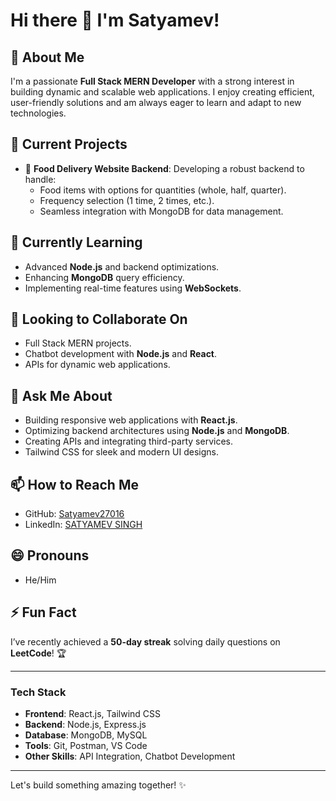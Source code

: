 # Hi there 👋 I'm Satyamev!

## 🌟 About Me
I'm a passionate **Full Stack MERN Developer** with a strong interest in building dynamic and scalable web applications. I enjoy creating efficient, user-friendly solutions and am always eager to learn and adapt to new technologies.

## 🔭 Current Projects
- 🚀 **Food Delivery Website Backend**: Developing a robust backend to handle:
  - Food items with options for quantities (whole, half, quarter).
  - Frequency selection (1 time, 2 times, etc.).
  - Seamless integration with MongoDB for data management.
  
## 🌱 Currently Learning
- Advanced **Node.js** and backend optimizations.
- Enhancing **MongoDB** query efficiency.
- Implementing real-time features using **WebSockets**.

## 👯 Looking to Collaborate On
- Full Stack MERN projects.
- Chatbot development with **Node.js** and **React**.
- APIs for dynamic web applications.

## 💬 Ask Me About
- Building responsive web applications with **React.js**.
- Optimizing backend architectures using **Node.js** and **MongoDB**.
- Creating APIs and integrating third-party services.
- Tailwind CSS for sleek and modern UI designs.

## 📫 How to Reach Me
- GitHub: [Satyamev27016](https://github.com/Satyamev27016)
- LinkedIn: [SATYAMEV SINGH](www.linkedin.com/in/satyamev-singh-537717227/)

## 😄 Pronouns
- He/Him

## ⚡ Fun Fact
I’ve recently achieved a **50-day streak** solving daily questions on **LeetCode**! 🏆

---

### Tech Stack
- **Frontend**: React.js, Tailwind CSS
- **Backend**: Node.js, Express.js
- **Database**: MongoDB, MySQL
- **Tools**: Git, Postman, VS Code
- **Other Skills**: API Integration, Chatbot Development

---

Let's build something amazing together! ✨
